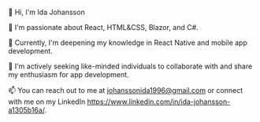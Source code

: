 👋 Hi, I'm Ida Johansson

👀 I'm passionate about React, HTML&CSS, Blazor, and C#.

🌱 Currently, I'm deepening my knowledge in React Native and mobile app development.

💞️ I'm actively seeking like-minded individuals to collaborate with and share my enthusiasm for app development.

📫 You can reach out to me at johanssonida1996@gmail.com or connect with me on my LinkedIn https://www.linkedin.com/in/ida-johansson-a1305b16a/.

<!---
johanssonida1996/johanssonida1996 is a ✨ special ✨ repository because its `README.md` (this file) appears on your GitHub profile.
You can click the Preview link to take a look at your changes.
--->
